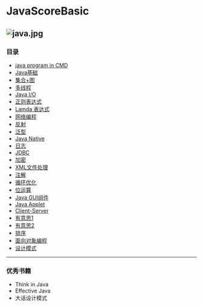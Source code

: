 # JavaScoreBasic
![java.jpg](https://github.com/Tanglong9344/JavaBasic/blob/master/picture/java.jpg)
---
### 目录
+ [java program in CMD](https://github.com/Tanglong9344/JavaBasic/blob/master/cmd.md)
+ [Java基础](https://github.com/Tanglong9344/JavaBasic/tree/master/src/java_core_basic)
+ [集合+图](https://github.com/Tanglong9344/JavaBasic/tree/master/src/java_collection_map)
+ [多线程](https://github.com/Tanglong9344/JavaBasic/tree/master/src/java_thread)
+ [Java I/O](https://github.com/Tanglong9344/JavaBasic/tree/master/src/java_input_output)
+ [正则表达式](https://github.com/Tanglong9344/JavaBasic/tree/master/src/java_reg_exp)
+ [Lamda 表达式](https://github.com/Tanglong9344/JavaBasic/tree/master/src/java_lamda_expression)
+ [网络编程](https://github.com/Tanglong9344/JavaBasic/tree/master/src/java_web_programming)
+ [反射](https://github.com/Tanglong9344/JavaBasic/tree/master/src/java_reflection)
+ [泛型](https://github.com/Tanglong9344/JavaBasic/tree/master/src/java_generic)
+ [Java Native](https://github.com/Tanglong9344/JavaBasic/tree/master/src/java_native)
+ [日志](https://github.com/Tanglong9344/JavaBasic/tree/master/src/java_log)
+ [JDBC](https://github.com/Tanglong9344/JavaBasic/tree/master/src/java_jdbc)
+ [加密](https://github.com/Tanglong9344/JavaBasic/tree/master/src/java_common)
+ [XML文件处理](https://github.com/Tanglong9344/JavaBasic/tree/master/src/java_xml)
+ [注解](https://github.com/Tanglong9344/JavaBasic/tree/master/src/hibernate_annotation_test)
+ [循环优化](https://github.com/Tanglong9344/JavaBasic/tree/master/src/java_optimization)
+ [位运算](https://github.com/Tanglong9344/JavaBasic/tree/master/src/bit_operation)
+ [Java GUI组件](https://github.com/Tanglong9344/JavaBasic/tree/master/src/java_GUI)
+ [Java Applet](https://github.com/Tanglong9344/JavaBasic/tree/master/src/java_applet)
+ [Client-Server](https://github.com/Tanglong9344/JavaBasic/tree/master/src/web_server_client)
+ [有意思1](https://github.com/Tanglong9344/JavaBasic/tree/master/src/game_bouncingBall)
+ [有意思2](https://github.com/Tanglong9344/JavaBasic/tree/master/src/something_interesting)
+ [排序](https://github.com/Tanglong9344/JavaBasic/tree/master/src/java_sort)
+ [面向对象编程](https://github.com/Tanglong9344/JavaBasic/tree/master/src/object_oriented_programming)
+ [设计模式](https://github.com/Tanglong9344/JavaBasic/tree/master/src/design_mode)

----
### 优秀书籍
+ Think in Java
+ Effective Java
+ 大话设计模式
